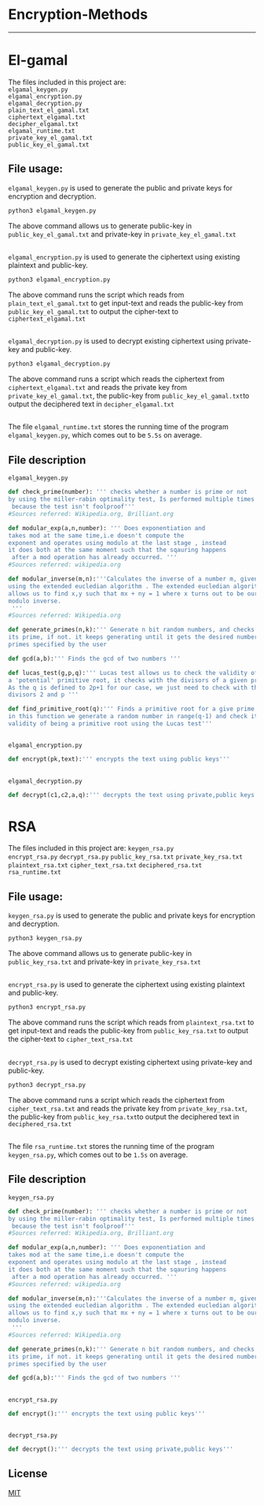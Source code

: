 # Encryption-Methods
---  

# El-gamal 

The files included in this project are:  
 ```elgamal_keygen.py```  
```elgamal_encryption.py```  
```elgamal_decryption.py```  
```plain_text_el_gamal.txt```  
```ciphertext_elgamal.txt```  
```decipher_elgamal.txt```   
```elgamal_runtime.txt```  
```private_key_el_gamal.txt```  
```public_key_el_gamal.txt```

## File usage:  
```elgamal_keygen.py```   is used to generate the public and private keys for encryption and decryption.  
```bash
python3 elgamal_keygen.py
```  
The above command allows us to generate public-key in ```public_key_el_gamal.txt```  and private-key in ```private_key_el_gamal.txt```
##

```elgamal_encryption.py```  is used to generate the ciphertext using existing plaintext and public-key.  
```bash
python3 elgamal_encryption.py
```  
The above command runs the script which reads from ```plain_text_el_gamal.txt``` to get input-text and reads the public-key from ```public_key_el_gamal.txt``` to output the cipher-text to ```ciphertext_elgamal.txt```

##
  
```elgamal_decryption.py``` is used to decrypt existing ciphertext using private-key and public-key.
```bash
python3 elgamal_decryption.py
```
The above command runs a script which reads the ciphertext from ```ciphertext_elgamal.txt``` and reads the private key from ```private_key_el_gamal.txt```, the public-key from ```public_key_el_gamal.txt```to output the deciphered text in ```decipher_elgamal.txt```

##
The file ```elgamal_runtime.txt``` stores the running time of the program  ```elgamal_keygen.py```, which comes out to be ```5.5s``` on average. 

## File description 
```elgamal_keygen.py```  


```python
def check_prime(number): ''' checks whether a number is prime or not
by using the miller-rabin optimality test, Is performed multiple times
 because the test isn't foolproof'''
#Sources referred: Wikipedia.org, Brilliant.org
```

```python
def modular_exp(a,n,number): ''' Does exponentiation and 
takes mod at the same time,i.e doesn't compute the 
exponent and operates using modulo at the last stage , instead
it does both at the same moment such that the sqauring happens
 after a mod operation has already occurred. '''
#Sources referred: wikipedia.org
```

```python
def modular_inverse(m,n):'''Calculates the inverse of a number m, given modulo n 
using the extended eucledian algorithm . The extended eucledian algorithm
allows us to find x,y such that mx + ny = 1 where x turns out to be our 
modulo inverse.
 '''
#Sources referred: Wikipedia.org
```

```python
def generate_primes(n,k):''' Generate n bit random numbers, and checks whether 
its prime, if not. it keeps generating until it gets the desired number of 
primes specified by the user
```

```python
def gcd(a,b):''' Finds the gcd of two numbers '''
```

```python
def lucas_test(g,p,q):''' Lucas test allows us to check the validity of
a 'potential' primitive root, it checks with the divisors of a given prime q.
As the q is defined to 2p+1 for our case, we just need to check with the 
divisors 2 and p '''
```

```python
def find_primitive_root(q):''' Finds a primitive root for a give prime q,
in this function we generate a random number in range(q-1) and check its 
validity of being a primitive root using the Lucas test'''
```
##
```elgamal_encryption.py```
```python
def encrypt(pk,text):''' encrypts the text using public keys'''
```
##
```elgamal_decryption.py```
```python
def decrypt(c1,c2,a,q):''' decrypts the text using private,public keys'''
```  

# RSA


The files included in this project are:
```keygen_rsa.py```  
```encrypt_rsa.py```
```decrypt_rsa.py```
```public_key_rsa.txt```
```private_key_rsa.txt```
```plaintext_rsa.txt```
```cipher_text_rsa.txt```
```deciphered_rsa.txt```
```rsa_runtime.txt```


## File usage:  
```keygen_rsa.py```   is used to generate the public and private keys for encryption and decryption.  
```bash
python3 keygen_rsa.py
```  
The above command allows us to generate public-key in ```public_key_rsa.txt```  and private-key in ```private_key_rsa.txt```
##

```encrypt_rsa.py```  is used to generate the ciphertext using existing plaintext and public-key.  
```bash
python3 encrypt_rsa.py
```  
The above command runs the script which reads from ```plaintext_rsa.txt``` to get input-text and reads the public-key from ```public_key_rsa.txt``` to output the cipher-text to ```cipher_text_rsa.txt```

##
  
```decrypt_rsa.py``` is used to decrypt existing ciphertext using private-key and public-key.
```bash
python3 decrypt_rsa.py
```
The above command runs a script which reads the ciphertext from ```cipher_text_rsa.txt``` and reads the private key from ```private_key_rsa.txt```, the public-key from ```public_key_rsa.txt```to output the deciphered text in ```deciphered_rsa.txt```

##
The file ```rsa_runtime.txt``` stores the running time of the program  ```keygen_rsa.py```, which comes out to be ```1.5s``` on average. 


## File description 
```keygen_rsa.py```  


```python
def check_prime(number): ''' checks whether a number is prime or not
by using the miller-rabin optimality test, Is performed multiple times
 because the test isn't foolproof'''
#Sources referred: Wikipedia.org, Brilliant.org
```

```python
def modular_exp(a,n,number): ''' Does exponentiation and 
takes mod at the same time,i.e doesn't compute the 
exponent and operates using modulo at the last stage , instead
it does both at the same moment such that the sqauring happens
 after a mod operation has already occurred. '''
#Sources referred: wikipedia.org
```

```python
def modular_inverse(m,n):'''Calculates the inverse of a number m, given modulo n 
using the extended eucledian algorithm . The extended eucledian algorithm
allows us to find x,y such that mx + ny = 1 where x turns out to be our 
modulo inverse.
 '''
#Sources referred: Wikipedia.org
```

```python
def generate_primes(n,k):''' Generate n bit random numbers, and checks whether 
its prime, if not. it keeps generating until it gets the desired number of 
primes specified by the user
```

```python
def gcd(a,b):''' Finds the gcd of two numbers '''
```

##
```encrypt_rsa.py```
```python
def encrypt():''' encrypts the text using public keys'''
```
##
```decrypt_rsa.py```
```python
def decrypt():''' decrypts the text using private,public keys'''
```  



## License
[MIT](https://choosealicense.com/licenses/mit/)

